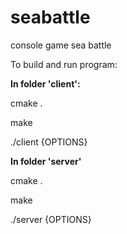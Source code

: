 # seabattle
console game sea battle

To build and run program:

**In folder 'client':**

cmake .

make

./client {OPTIONS}

**In folder 'server'**

cmake .

make

./server {OPTIONS}
